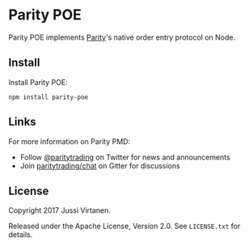 # Parity POE

Parity POE implements [Parity][]'s native order entry protocol on Node.

  [Parity]: https://github.com/paritytrading/parity

## Install

Install Parity POE:

```
npm install parity-poe
```

## Links

For more information on Parity PMD:

- Follow [@paritytrading](https://twitter.com/paritytrading) on Twitter for
  news and announcements
- Join [paritytrading/chat](https://gitter.im/paritytrading/chat) on Gitter
  for discussions

## License

Copyright 2017 Jussi Virtanen.

Released under the Apache License, Version 2.0. See `LICENSE.txt` for details.
